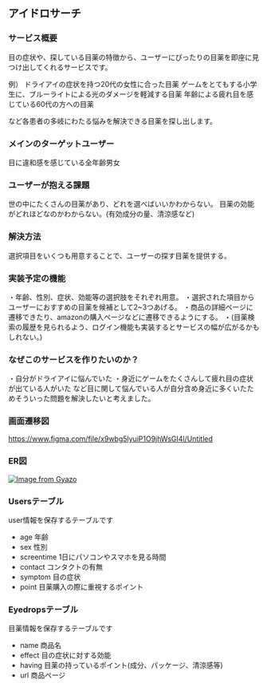 ## アイドロサーチ

### サービス概要

目の症状や、探している目薬の特徴から、ユーザーにぴったりの目薬を即座に見つけ出してくれるサービスです。

例）
ドライアイの症状を持つ20代の女性に合った目薬
ゲームをとてもする小学生に、ブルーライトによる光のダメージを軽減する目薬
年齢による疲れ目を感じている60代の方への目薬

など各患者の多岐にわたる悩みを解決できる目薬を探し出します。

### メインのターゲットユーザー

目に違和感を感じている全年齢男女

### ユーザーが抱える課題

世の中にたくさんの目薬があり、どれを選べばいいかわからない。
目薬の効能がどれほどなのかわからない。(有効成分の量、清涼感など)

### 解決方法

選択項目をいくつも用意することで、ユーザーの探す目薬を提供する。

### 実装予定の機能

・年齢、性別、症状、効能等の選択肢をそれぞれ用意。
・選択された項目からユーザーにおすすめの目薬を候補として2~3つあげる。
・商品の詳細ページに遷移できたり、amazonの購入ページなどに遷移できるようにする。
・(目薬検索の履歴を見られるよう、ログイン機能も実装するとサービスの幅が広がるかもしれない。)

### なぜこのサービスを作りたいのか？

・自分がドライアイに悩んでいた
・身近にゲームをたくさんして疲れ目の症状が出ている人がいた
など目に関して悩んでいる人が自分含め身近に多くいたためそういった問題を解決したいと考えました。

### 画面遷移図

https://www.figma.com/file/x9wbg5lyuiP1O9jhWsGI4l/Untitled

### ER図

[![Image from Gyazo](https://i.gyazo.com/2fc821c3e7b4c5c8f8e83baa28dc490f.png)](https://gyazo.com/2fc821c3e7b4c5c8f8e83baa28dc490f)

### Usersテーブル

user情報を保存するテーブルです
- age
  年齢
- sex
  性別
- screentime
  1日にパソコンやスマホを見る時間
- contact
  コンタクトの有無
- symptom
  目の症状
- point
  目薬購入の際に重視するポイント

### Eyedropsテーブル

目薬情報を保存するテーブルです
- name
  商品名
- effect
  目の症状に対する効能
- having
  目薬の持っているポイント(成分、パッケージ、清涼感等)
- url
  商品ページ